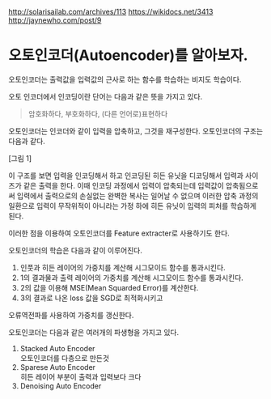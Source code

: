 http://solarisailab.com/archives/113
https://wikidocs.net/3413
http://jaynewho.com/post/9

# 오토인코더(Autoencoder)를 알아보자.

오토인코더는 출력값을 입력값의 근사로 하는 함수를 학습하는 비지도 학습이다.

오토 인코더에서 인코딩이란 단어는 다음과 같은 뜻을 가지고 있다. 

> 
> 암호화하다, 부호화하다, (다른 언어로)표현하다
> 

오토인코더는 인코더와 같이 입력을 압축하고, 그것을 재구성한다. 오토인코더의 구조는 다음과 같다.

[그림 1]

이 구조를 보면 입력을 인코딩해서 하고 인코딩된 히든 유닛을 디코딩해서 입력과 사이즈가 같은 출력을 한다. 이때 인코딩 과정에서 입력이 압축되는데 입력값이 압축됨으로써 입력에서 출력으로의 손실없는 완벽한 복사는 일어날 수 없으며 이러한 압축 과정의 일환으로 입력이 무작위적이 아니라는 가정 하에 히든 유닛이 입력의 피처를 학습하게 된다. 

이러한 점을 이용하여 오토인코더를 Feature extracter로 사용하기도 한다. 

오토인코더의 학습은 다음과 같이 이루어진다.

1. 인풋과 히든 레이어의 가중치를 계산해 시그모이드 함수를 통과시킨다. 
2. 1의 결과물과 출력 레이어의 가중치를 계산해 시그모이드 함수를 통과시킨다.
3. 2의 값을 이용해 MSE(Mean Squarded Error)를 계산한다. 
4. 3의 결과로 나온 loss 값을 SGD로 최적화시키고 

오류역전파를 사용하여 가중치를 갱신한다. 

오토인코더는 다음과 같은 여러개의 파생형을 가지고 있다.

1. Stacked Auto Encoder  
    오토인코더를 다층으로 만든것
2. Sparese Auto Encoder  
    히든 레이어 부분이 출력과 입력보다 크다
3. Denoising Auto Encoder
    



